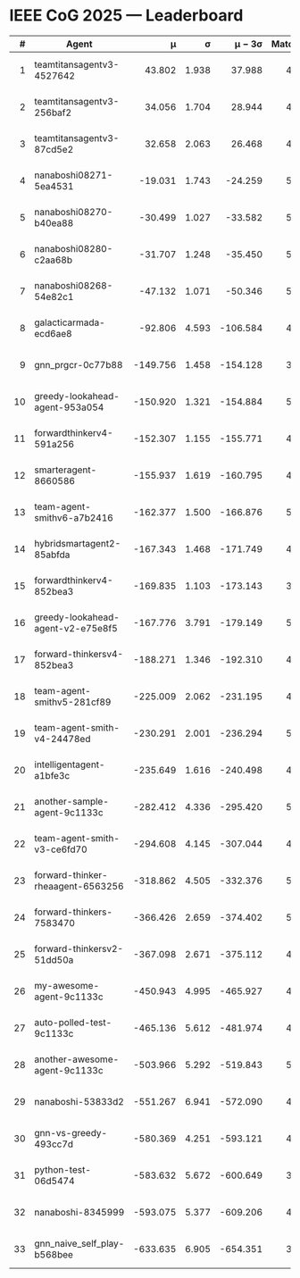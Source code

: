 # IEEE CoG 2025 — Leaderboard

| # | Agent | μ | σ | μ − 3σ | Matches | Updated |
|---:|---|---:|---:|---:|---:|---|
| 1 | teamtitansagentv3-4527642 | 43.802 | 1.938 | 37.988 | 4456 | 2025-09-02 05:32 |
| 2 | teamtitansagentv3-256baf2 | 34.056 | 1.704 | 28.944 | 4834 | 2025-09-02 05:32 |
| 3 | teamtitansagentv3-87cd5e2 | 32.658 | 2.063 | 26.468 | 4938 | 2025-09-02 05:32 |
| 4 | nanaboshi08271-5ea4531 | -19.031 | 1.743 | -24.259 | 5020 | 2025-09-02 05:32 |
| 5 | nanaboshi08270-b40ea88 | -30.499 | 1.027 | -33.582 | 5080 | 2025-09-02 05:32 |
| 6 | nanaboshi08280-c2aa68b | -31.707 | 1.248 | -35.450 | 5320 | 2025-09-02 05:32 |
| 7 | nanaboshi08268-54e82c1 | -47.132 | 1.071 | -50.346 | 5260 | 2025-09-02 05:32 |
| 8 | galacticarmada-ecd6ae8 | -92.806 | 4.593 | -106.584 | 4660 | 2025-09-02 05:32 |
| 9 | gnn_prgcr-0c77b88 | -149.756 | 1.458 | -154.128 | 3920 | 2025-09-02 05:32 |
| 10 | greedy-lookahead-agent-953a054 | -150.920 | 1.321 | -154.884 | 5196 | 2025-09-02 05:32 |
| 11 | forwardthinkerv4-591a256 | -152.307 | 1.155 | -155.771 | 4081 | 2025-09-02 05:32 |
| 12 | smarteragent-8660586 | -155.937 | 1.619 | -160.795 | 4020 | 2025-09-02 05:32 |
| 13 | team-agent-smithv6-a7b2416 | -162.377 | 1.500 | -166.876 | 5200 | 2025-09-02 05:32 |
| 14 | hybridsmartagent2-85abfda | -167.343 | 1.468 | -171.749 | 4180 | 2025-09-02 05:32 |
| 15 | forwardthinkerv4-852bea3 | -169.835 | 1.103 | -173.143 | 3937 | 2025-09-02 05:32 |
| 16 | greedy-lookahead-agent-v2-e75e8f5 | -167.776 | 3.791 | -179.149 | 5116 | 2025-09-02 05:32 |
| 17 | forward-thinkersv4-852bea3 | -188.271 | 1.346 | -192.310 | 4297 | 2025-09-02 05:32 |
| 18 | team-agent-smithv5-281cf89 | -225.009 | 2.062 | -231.195 | 4980 | 2025-09-02 05:32 |
| 19 | team-agent-smith-v4-24478ed | -230.291 | 2.001 | -236.294 | 5440 | 2025-09-02 05:32 |
| 20 | intelligentagent-a1bfe3c | -235.649 | 1.616 | -240.498 | 4429 | 2025-09-02 05:32 |
| 21 | another-sample-agent-9c1133c | -282.412 | 4.336 | -295.420 | 5100 | 2025-09-02 05:32 |
| 22 | team-agent-smith-v3-ce6fd70 | -294.608 | 4.145 | -307.044 | 4960 | 2025-09-02 05:32 |
| 23 | forward-thinker-rheaagent-6563256 | -318.862 | 4.505 | -332.376 | 5108 | 2025-09-02 05:32 |
| 24 | forward-thinkers-7583470 | -366.426 | 2.659 | -374.402 | 5019 | 2025-09-02 05:32 |
| 25 | forward-thinkersv2-51dd50a | -367.098 | 2.671 | -375.112 | 4787 | 2025-09-02 05:32 |
| 26 | my-awesome-agent-9c1133c | -450.943 | 4.995 | -465.927 | 4840 | 2025-09-02 05:32 |
| 27 | auto-polled-test-9c1133c | -465.136 | 5.612 | -481.974 | 4860 | 2025-09-02 05:32 |
| 28 | another-awesome-agent-9c1133c | -503.966 | 5.292 | -519.843 | 5080 | 2025-09-02 05:32 |
| 29 | nanaboshi-53833d2 | -551.267 | 6.941 | -572.090 | 4320 | 2025-09-02 05:32 |
| 30 | gnn-vs-greedy-493cc7d | -580.369 | 4.251 | -593.121 | 4300 | 2025-09-02 05:32 |
| 31 | python-test-06d5474 | -583.632 | 5.672 | -600.649 | 3780 | 2025-09-02 05:32 |
| 32 | nanaboshi-8345999 | -593.075 | 5.377 | -609.206 | 4460 | 2025-09-02 05:32 |
| 33 | gnn_naive_self_play-b568bee | -633.635 | 6.905 | -654.351 | 3480 | 2025-09-02 05:32 |
